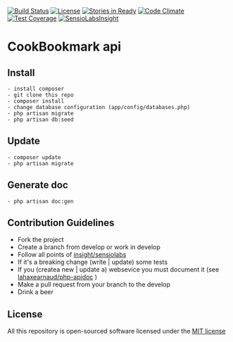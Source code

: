 
[![Build Status](https://travis-ci.org/lahaxearnaud/cook-bookmarks.svg)](https://travis-ci.org/lahaxearnaud/cook-bookmarks)
[![License](https://poser.pugx.org/leaphly/cart-bundle/license.svg)](https://github.com/lahaxearnaud/cook-bookmarks)
[![Stories in Ready](https://badge.waffle.io/lahaxearnaud/cook-bookmarks.png?label=ready&title=Ready)](http://waffle.io/lahaxearnaud/cook-bookmarks)
[![Code Climate](https://codeclimate.com/github/lahaxearnaud/cook-bookmarks/badges/gpa.svg)](https://codeclimate.com/github/lahaxearnaud/cook-bookmarks)
[![Test Coverage](https://codeclimate.com/github/lahaxearnaud/cook-bookmarks/badges/coverage.svg)](https://codeclimate.com/github/lahaxearnaud/cook-bookmarks)
[![SensioLabsInsight](https://insight.sensiolabs.com/projects/b43e1cb9-d1a5-422d-8dd3-cff6bb99b58b/mini.png)](https://insight.sensiolabs.com/projects/b43e1cb9-d1a5-422d-8dd3-cff6bb99b58b)

# CookBookmark api

## Install

    - install composer
    - git clone this repo
    - composer install
    - change database configuration (app/config/databases.php)
    - php artisan migrate
    - php artisan db:seed

## Update
	- composer update
	- php artisan migrate

## Generate doc
    - php artisan doc:gen

## Contribution Guidelines

- Fork the project
- Create a branch from develop or work in develop
- Follow all points of [insight/sensiolabs](https://insight.sensiolabs.com/what-we-analyse)
- If it's a breaking change (write | update) some tests
- If you (createa new | update a) websevice you must document it (see [lahaxearnaud/php-apidoc](https://github.com/lahaxearnaud/php-apidoc) )
- Make a pull request from your branch to the develop
- Drink a beer

## License

All this repository is open-sourced software licensed under the [MIT license](http://opensource.org/licenses/MIT)

